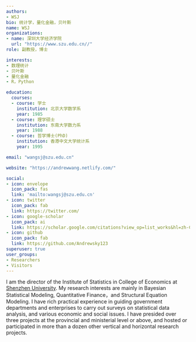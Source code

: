```yaml
---
authors:
- WSJ
bio: 统计学，量化金融，贝叶斯
name: WSJ
organizations:
- name: 深圳大学经济学院
  url: "https://www.szu.edu.cn//"
role: 副教授，博士

interests:
- 数理统计
- 贝叶斯
- 量化金融
- R，Python

education:
  courses:
  - course: 学士
    institution: 北京大学数学系
    year: 1985
  - course: 理学硕士
    institution: 东南大学数力系
    year: 1988
  - course: 哲学博士(PhD)
    institution: 香港中文大学统计系
    year: 1995

email: "wangsj@szu.edu.cn"

website: "https://andrewwang.netlify.com/"

social:
- icon: envelope
  icon_pack: fas
  link: 'mailto:wangsj@szu.edu.cn'
- icon: twitter
  icon_pack: fab
  link: https://twitter.com/
- icon: google-scholar
  icon_pack: ai
  link: https://scholar.google.com/citations?view_op=list_works&hl=zh-CN&user=aINZKwkAAAAJ&gmla=AJsN-F47peVHaUgfqz3No5ZuARXXazEmLzx5CiLMp_7RFb5V03L7QVXUdsPG4SIEkRrS9lyqEu3iVeM8bASBqMT0AUwWDrgF0G1egQUu750K26X4jNKMrF4
- icon: github
  icon_pack: fab
  link: https://github.com/Andrewsky123
superuser: true
user_groups:
- Researchers
- Visitors
---
```


I am the director of the Institute of Statistics in College of Economics at [Shenzhen University](https://www.szu.edu.cn/). My research interests are mainly in Bayesian Statistical Modeling, Quantitative Finance，and Structural Equation Modeling. I have rich practical experience in guiding government departments and enterprises to carry out surveys on statistical data analysis, and various economic and social issues. I have presided over three projects at the provincial and ministerial level or above, and hosted or participated in more than a dozen other vertical and horizontal research projects.
